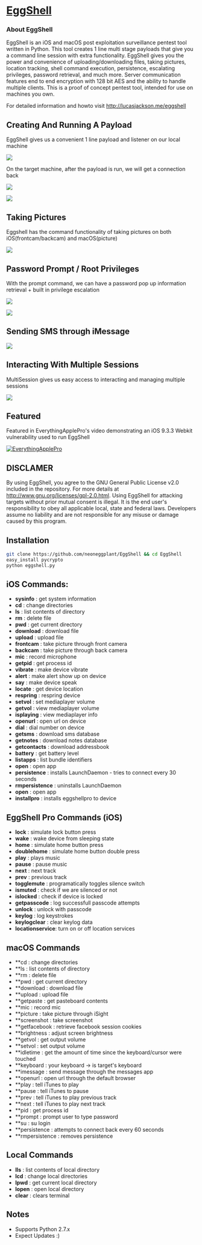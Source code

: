# [EggShell](http://lucasjackson.me/eggshell)

### About EggShell

EggShell is an iOS and macOS post exploitation surveillance pentest tool written in Python.  This tool creates 1 line multi stage payloads that give you a command line session with extra functionality. EggShell gives you the power and convenience of uploading/downloading files, taking pictures, location tracking, shell command execution, persistence, escalating privileges, password retrieval, and much more.  Server communication features end to end encryption with 128 bit AES and the ability to handle multiple clients. This is a proof of concept pentest tool, intended for use on machines you own.


For detailed information and howto visit http://lucasjackson.me/eggshell

## Creating And Running A Payload
EggShell gives us a convenient 1 line payload and listener on our local machine

[![](http://lucasjackson.me/images/eggshell/2.2.1/startup1.png)](http://lucasjackson.me/eggshell)

On the target machine, after the payload is run, we will get a connection back

[![](http://lucasjackson.me/images/eggshell/2.2.1/runpayload.png)](http://lucasjackson.me/eggshell)

[![](http://lucasjackson.me/images/eggshell/2.2.1/connectback.png)](http://lucasjackson.me/eggshell)

## Taking Pictures
Eggshell has the command functionality of taking pictures on both iOS(frontcam/backcam) and macOS(picture)

[![](http://lucasjackson.me/images/eggshell/2.2.1/osxpicture.png)](http://lucasjackson.me/eggshell)

## Password Prompt / Root Privileges
With the prompt command, we can have a password pop up information retrieval + built in privilege escalation

[![](http://lucasjackson.me/images/eggshell/2.2.1/osxprompt.png)](http://lucasjackson.me/eggshell)

[![](http://lucasjackson.me/images/eggshell/2.2.1/escalateosx.png)](http://lucasjackson.me/eggshell)

## Sending SMS through iMessage
[![](http://lucasjackson.me/images/eggshell/2.2.1/osximessage.png)](http://lucasjackson.me/eggshell)

## Interacting With Multiple Sessions
MultiSession gives us easy access to interacting and managing multiple sessions

[![](http://lucasjackson.me/images/eggshell/multisessioninteractpictures.png)](http://lucasjackson.me/eggshell)

## Featured
Featured in EverythingApplePro's video demonstrating an iOS 9.3.3 Webkit vulnerability used to run EggShell

[![EverythingApplePro](http://lucasjackson.me/images/eggshell/2.2.1/featureeep.png)](https://www.youtube.com/embed/iko0bCVW-zk?start=209)

## DISCLAMER
By using EggShell, you agree to the GNU General Public License v2.0 included in the repository. For more details at http://www.gnu.org/licenses/gpl-2.0.html. Using EggShell for attacking targets without prior mutual consent is illegal. It is the end user's responsibility to obey all applicable local, state and federal laws. Developers assume no liability and are not responsible for any misuse or damage caused by this program.

## Installation
```sh
git clone https://github.com/neoneggplant/EggShell && cd EggShell
easy_install pycrypto
python eggshell.py
```

## iOS Commands:
* **sysinfo**        : get system information
* **cd**             : change directories
* **ls**             : list contents of directory
* **rm**             : delete file
* **pwd**            : get current directory
* **download**       : download file
* **upload**         : upload file
* **frontcam**       : take picture through front camera
* **backcam**        : take picture through back camera
* **mic**            : record microphone
* **getpid**         : get process id
* **vibrate**        : make device vibrate
* **alert**          : make alert show up on device
* **say**            : make device speak
* **locate**         : get device location
* **respring**       : respring device
* **setvol**         : set mediaplayer volume
* **getvol**         : view mediaplayer volume
* **isplaying**      : view mediaplayer info
* **openurl**        : open url on device
* **dial**           : dial number on device
* **getsms**         : download sms database
* **getnotes**       : download notes database
* **getcontacts**    : download addressbook
* **battery**        : get battery level
* **listapps**       : list bundle identifiers
* **open**           : open app
* **persistence**    : installs LaunchDaemon - tries to connect every 30 seconds
* **rmpersistence**  : uninstalls LaunchDaemon
* **open**           : open app
* **installpro**     : installs eggshellpro to device


## EggShell Pro Commands (iOS)
* **lock**           : simulate lock button press
* **wake**           : wake device from sleeping state
* **home**           : simulate home button press
* **doublehome**     : simulate home button double press
* **play**           : plays music
* **pause**          : pause music
* **next**           : next track
* **prev**           : previous track
* **togglemute**     : programatically toggles silence switch
* **ismuted**        : check if we are silenced or not
* **islocked**       : check if device is locked
* **getpasscode**    : log successfull passcode attempts
* **unlock**         : unlock with passcode
* **keylog**         : log keystrokes
* **keylogclear**    : clear keylog data
* **locationservice**: turn on or off location services


## macOS Commands
* **cd             : change directories
* **ls             : list contents of directory
* **rm             : delete file
* **pwd            : get current directory
* **download       : download file
* **upload         : upload file
* **getpaste       : get pasteboard contents
* **mic            : record mic
* **picture        : take picture through iSight
* **screenshot     : take screenshot
* **getfacebook    : retrieve facebook session cookies
* **brightness     : adjust screen brightness
* **getvol         : get output volume
* **setvol         : set output volume
* **idletime       : get the amount of time since the keyboard/cursor were touched
* **keyboard       : your keyboard -> is target's keyboard
* **imessage       : send message through the messages app
* **openurl        : open url through the default browser
* **play           : tell iTunes to play
* **pause          : tell iTunes to pause
* **prev           : tell iTunes to play previous track
* **next           : tell iTunes to play next track
* **pid            : get process id
* **prompt         : prompt user to type password
* **su             : su login
* **persistence    : attempts to connect back every 60 seconds
* **rmpersistence  : removes persistence

## Local Commands
* **lls**            : list contents of local directory
* **lcd**            : change local directories
* **lpwd**           : get current local directory
* **lopen**          : open local directory
* **clear**          : clears terminal

## Notes
* Supports Python 2.7.x
* Expect Updates :)
